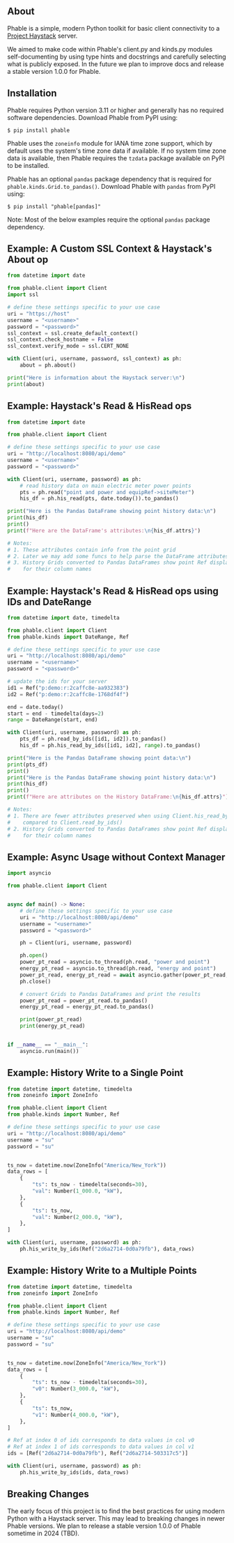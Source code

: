 About
-----
Phable is a simple, modern Python toolkit for basic client connectivity to a [Project Haystack](https://project-haystack.org/) server.

We aimed to make code within Phable's client.py and kinds.py modules self-documenting by using type hints and docstrings and carefully selecting what is publicly exposed.  In the future we plan to improve docs and release a stable version 1.0.0 for Phable.

Installation
------------
Phable requires Python version 3.11 or higher and generally has no required software dependencies.  Download Phable from PyPI using:

```console
$ pip install phable
```

Phable uses the `zoneinfo` module for IANA time zone support, which by default uses the system's time zone data if available.  If no system time zone data is available, then Phable requires the `tzdata` package available on PyPI to be installed.

Phable has an optional `pandas` package dependency that is required for `phable.kinds.Grid.to_pandas()`.  Download Phable with `pandas` from PyPI using:

```console
$ pip install "phable[pandas]"
```

Note:  Most of the below examples require the optional `pandas` package dependency.

Example: A Custom SSL Context & Haystack's About op
---------------------------------------------------
```python
from datetime import date

from phable.client import Client
import ssl

# define these settings specific to your use case
uri = "https://host"
username = "<username>"
password = "<password>"
ssl_context = ssl.create_default_context()
ssl_context.check_hostname = False
ssl_context.verify_mode = ssl.CERT_NONE

with Client(uri, username, password, ssl_context) as ph:
    about = ph.about()

print("Here is information about the Haystack server:\n")
print(about)
```

Example: Haystack's Read & HisRead ops
--------------------------------------
```python
from datetime import date

from phable.client import Client

# define these settings specific to your use case
uri = "http://localhost:8080/api/demo"
username = "<username>"
password = "<password>"

with Client(uri, username, password) as ph:
    # read history data on main electric meter power points
    pts = ph.read("point and power and equipRef->siteMeter")
    his_df = ph.his_read(pts, date.today()).to_pandas()

print("Here is the Pandas DataFrame showing point history data:\n")
print(his_df)
print()
print(f"Here are the DataFrame's attributes:\n{his_df.attrs}")

# Notes:
# 1. These attributes contain info from the point grid
# 2. Later we may add some funcs to help parse the DataFrame attributes
# 3. History Grids converted to Pandas DataFrames show point Ref display names
#    for their column names
```

Example: Haystack's Read & HisRead ops using IDs and DateRange
--------------------------------------------------------------
```python
from datetime import date, timedelta

from phable.client import Client
from phable.kinds import DateRange, Ref

# define these settings specific to your use case
uri = "http://localhost:8080/api/demo"
username = "<username>"
password = "<password>"

# update the ids for your server
id1 = Ref("p:demo:r:2caffc8e-aa932383")
id2 = Ref("p:demo:r:2caffc8e-1768df4f")

end = date.today()
start = end - timedelta(days=2)
range = DateRange(start, end)

with Client(uri, username, password) as ph:
    pts_df = ph.read_by_ids([id1, id2]).to_pandas()
    his_df = ph.his_read_by_ids([id1, id2], range).to_pandas()

print("Here is the Pandas DataFrame showing point data:\n")
print(pts_df)
print()
print("Here is the Pandas DataFrame showing point history data:\n")
print(his_df)
print()
print(f"Here are attributes on the History DataFrame:\n{his_df.attrs}")

# Notes:
# 1. There are fewer attributes preserved when using Client.his_read_by_ids()
#    compared to Client.read_by_ids()
# 2. History Grids converted to Pandas DataFrames show point Ref display names
#    for their column names
```

Example: Async Usage without Context Manager
--------------------------------------------
```python
import asyncio

from phable.client import Client


async def main() -> None:
    # define these settings specific to your use case
    uri = "http://localhost:8080/api/demo"
    username = "<username>"
    password = "<password>"

    ph = Client(uri, username, password)

    ph.open()
    power_pt_read = asyncio.to_thread(ph.read, "power and point")
    energy_pt_read = asyncio.to_thread(ph.read, "energy and point")
    power_pt_read, energy_pt_read = await asyncio.gather(power_pt_read, energy_pt_read)
    ph.close()

    # convert Grids to Pandas DataFrames and print the results
    power_pt_read = power_pt_read.to_pandas()
    energy_pt_read = energy_pt_read.to_pandas()

    print(power_pt_read)
    print(energy_pt_read)


if __name__ == "__main__":
    asyncio.run(main())
```

Example: History Write to a Single Point
----------------------------------------
```python
from datetime import datetime, timedelta
from zoneinfo import ZoneInfo

from phable.client import Client
from phable.kinds import Number, Ref

# define these settings specific to your use case
uri = "http://localhost:8080/api/demo"
username = "su"
password = "su"


ts_now = datetime.now(ZoneInfo("America/New_York"))
data_rows = [
    {
        "ts": ts_now - timedelta(seconds=30),
        "val": Number(1_000.0, "kW"),
    },
    {
        "ts": ts_now,
        "val": Number(2_000.0, "kW"),
    },
]

with Client(uri, username, password) as ph:
    ph.his_write_by_ids(Ref("2d6a2714-0d0a79fb"), data_rows)
```

Example: History Write to a Multiple Points
-------------------------------------------
```python
from datetime import datetime, timedelta
from zoneinfo import ZoneInfo

from phable.client import Client
from phable.kinds import Number, Ref

# define these settings specific to your use case
uri = "http://localhost:8080/api/demo"
username = "su"
password = "su"


ts_now = datetime.now(ZoneInfo("America/New_York"))
data_rows = [
    {
        "ts": ts_now - timedelta(seconds=30),
        "v0": Number(3_000.0, "kW"),
    },
    {
        "ts": ts_now,
        "v1": Number(4_000.0, "kW"),
    },
]

# Ref at index 0 of ids corresponds to data values in col v0
# Ref at index 1 of ids corresponds to data values in col v1
ids = [Ref("2d6a2714-0d0a79fb"), Ref("2d6a2714-503317c5")]

with Client(uri, username, password) as ph:
    ph.his_write_by_ids(ids, data_rows)
```

Breaking Changes
----------------
The early focus of this project is to find the best practices for using modern Python with a Haystack server.  This may lead to breaking changes in newer Phable versions.  We plan to release a stable version 1.0.0 of Phable sometime in 2024 (TBD).
